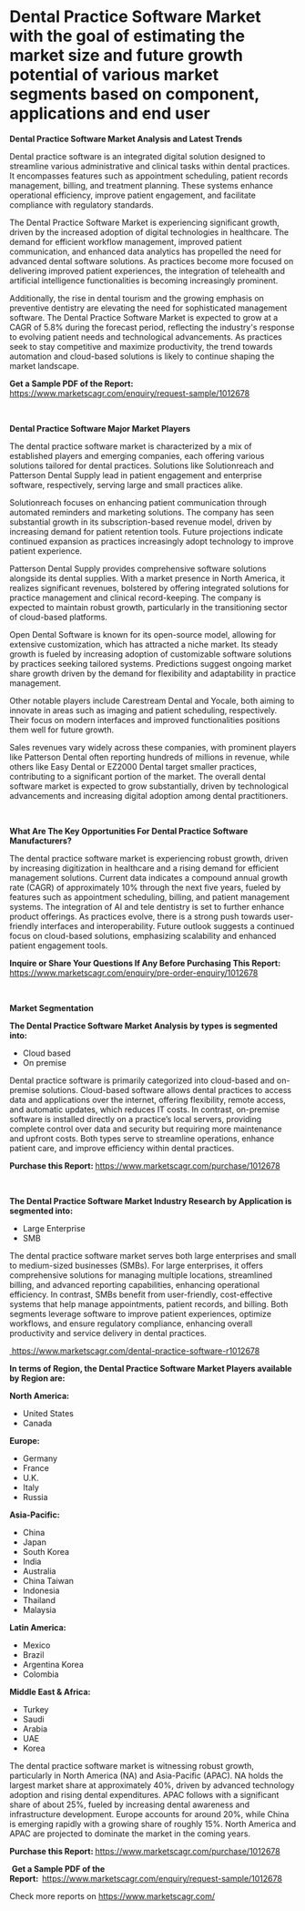<p><h1>Dental Practice Software Market with the goal of estimating the market size and future growth potential of various market segments based on component, applications and end user</h1></p><p><strong>Dental Practice Software Market Analysis and Latest Trends</strong></p>
<p><p>Dental practice software is an integrated digital solution designed to streamline various administrative and clinical tasks within dental practices. It encompasses features such as appointment scheduling, patient records management, billing, and treatment planning. These systems enhance operational efficiency, improve patient engagement, and facilitate compliance with regulatory standards.</p><p>The Dental Practice Software Market is experiencing significant growth, driven by the increased adoption of digital technologies in healthcare. The demand for efficient workflow management, improved patient communication, and enhanced data analytics has propelled the need for advanced dental software solutions. As practices become more focused on delivering improved patient experiences, the integration of telehealth and artificial intelligence functionalities is becoming increasingly prominent.</p><p>Additionally, the rise in dental tourism and the growing emphasis on preventive dentistry are elevating the need for sophisticated management software. The Dental Practice Software Market is expected to grow at a CAGR of 5.8% during the forecast period, reflecting the industry's response to evolving patient needs and technological advancements. As practices seek to stay competitive and maximize productivity, the trend towards automation and cloud-based solutions is likely to continue shaping the market landscape.</p></p>
<p><strong>Get a Sample PDF of the Report:&nbsp;</strong> <a href="https://www.marketscagr.com/enquiry/request-sample/1012678?utm_campaign=3198&utm_medium=2&utm_source=Github&utm_content=ia&utm_term=06032025&utm_id=dental-practice-software">https://www.marketscagr.com/enquiry/request-sample/1012678</a></p>
<p>&nbsp;</p>
<p><strong>Dental Practice Software Major Market Players</strong></p>
<p><p>The dental practice software market is characterized by a mix of established players and emerging companies, each offering various solutions tailored for dental practices. Solutions like Solutionreach and Patterson Dental Supply lead in patient engagement and enterprise software, respectively, serving large and small practices alike.</p><p>Solutionreach focuses on enhancing patient communication through automated reminders and marketing solutions. The company has seen substantial growth in its subscription-based revenue model, driven by increasing demand for patient retention tools. Future projections indicate continued expansion as practices increasingly adopt technology to improve patient experience.</p><p>Patterson Dental Supply provides comprehensive software solutions alongside its dental supplies. With a market presence in North America, it realizes significant revenues, bolstered by offering integrated solutions for practice management and clinical record-keeping. The company is expected to maintain robust growth, particularly in the transitioning sector of cloud-based platforms.</p><p>Open Dental Software is known for its open-source model, allowing for extensive customization, which has attracted a niche market. Its steady growth is fueled by increasing adoption of customizable software solutions by practices seeking tailored systems. Predictions suggest ongoing market share growth driven by the demand for flexibility and adaptability in practice management.</p><p>Other notable players include Carestream Dental and Yocale, both aiming to innovate in areas such as imaging and patient scheduling, respectively. Their focus on modern interfaces and improved functionalities positions them well for future growth.</p><p>Sales revenues vary widely across these companies, with prominent players like Patterson Dental often reporting hundreds of millions in revenue, while others like Easy Dental or EZ2000 Dental target smaller practices, contributing to a significant portion of the market. The overall dental software market is expected to grow substantially, driven by technological advancements and increasing digital adoption among dental practitioners.</p></p>
<p>&nbsp;</p>
<p><strong>What Are The Key Opportunities For Dental Practice Software Manufacturers?</strong></p>
<p><p>The dental practice software market is experiencing robust growth, driven by increasing digitization in healthcare and a rising demand for efficient management solutions. Current data indicates a compound annual growth rate (CAGR) of approximately 10% through the next five years, fueled by features such as appointment scheduling, billing, and patient management systems. The integration of AI and tele dentistry is set to further enhance product offerings. As practices evolve, there is a strong push towards user-friendly interfaces and interoperability. Future outlook suggests a continued focus on cloud-based solutions, emphasizing scalability and enhanced patient engagement tools.</p></p>
<p><strong>Inquire or Share Your Questions If Any Before Purchasing This Report:</strong> <a href="https://www.marketscagr.com/enquiry/pre-order-enquiry/1012678?utm_campaign=3198&utm_medium=2&utm_source=Github&utm_content=ia&utm_term=06032025&utm_id=dental-practice-software">https://www.marketscagr.com/enquiry/pre-order-enquiry/1012678</a></p>
<p>&nbsp;</p>
<p><strong>Market Segmentation</strong></p>
<p><strong>The Dental Practice Software Market Analysis by types is segmented into:</strong></p>
<p><ul><li>Cloud based</li><li>On premise</li></ul></p>
<p><p>Dental practice software is primarily categorized into cloud-based and on-premise solutions. Cloud-based software allows dental practices to access data and applications over the internet, offering flexibility, remote access, and automatic updates, which reduces IT costs. In contrast, on-premise software is installed directly on a practice’s local servers, providing complete control over data and security but requiring more maintenance and upfront costs. Both types serve to streamline operations, enhance patient care, and improve efficiency within dental practices.</p></p>
<p><strong>Purchase this Report:&nbsp;</strong><a href="https://www.marketscagr.com/purchase/1012678?utm_campaign=3198&utm_medium=2&utm_source=Github&utm_content=ia&utm_term=06032025&utm_id=dental-practice-software">https://www.marketscagr.com/purchase/1012678</a></p>
<p>&nbsp;</p>
<p><strong>The Dental Practice Software Market Industry Research by Application is segmented into:</strong></p>
<p><ul><li>Large Enterprise</li><li>SMB</li></ul></p>
<p><p>The dental practice software market serves both large enterprises and small to medium-sized businesses (SMBs). For large enterprises, it offers comprehensive solutions for managing multiple locations, streamlined billing, and advanced reporting capabilities, enhancing operational efficiency. In contrast, SMBs benefit from user-friendly, cost-effective systems that help manage appointments, patient records, and billing. Both segments leverage software to improve patient experiences, optimize workflows, and ensure regulatory compliance, enhancing overall productivity and service delivery in dental practices.</p></p>
<p><a href="https://www.marketscagr.com/dental-practice-software-r1012678?utm_campaign=3198&utm_medium=2&utm_source=Github&utm_content=ia&utm_term=06032025&utm_id=dental-practice-software">&nbsp;https://www.marketscagr.com/dental-practice-software-r1012678</a></p>
<p><strong>In terms of Region, the Dental Practice Software Market Players available by Region are:</strong></p>
<p>
    <p> <strong> North America: </strong>
        <ul>
            <li>United States</li>
            <li>Canada</li>
        </ul>
        </p> 
    <p> <strong> Europe: </strong>
        <ul>
            <li>Germany</li>
            <li>France</li>
            <li>U.K.</li>
            <li>Italy</li>
            <li>Russia</li>
        </ul>
        </p> 
    <p> <strong> Asia-Pacific: </strong>
        <ul>
            <li>China</li>
            <li>Japan</li>
            <li>South Korea</li>
            <li>India</li>
            <li>Australia</li>
            <li>China Taiwan</li>
            <li>Indonesia</li>
            <li>Thailand</li>
            <li>Malaysia</li>
        </ul>
        </p> 
    <p> <strong> Latin America: </strong>
        <ul>
            <li>Mexico</li>
            <li>Brazil</li>
            <li>Argentina Korea</li>
            <li>Colombia</li>
        </ul>
        </p> 
    <p> <strong> Middle East & Africa: </strong>
        <ul>
            <li>Turkey</li>
            <li>Saudi</li>
            <li>Arabia</li>
            <li>UAE</li>
            <li>Korea</li>
        </ul>
    </p>
    </p>
<p><p>The dental practice software market is witnessing robust growth, particularly in North America (NA) and Asia-Pacific (APAC). NA holds the largest market share at approximately 40%, driven by advanced technology adoption and rising dental expenditures. APAC follows with a significant share of about 25%, fueled by increasing dental awareness and infrastructure development. Europe accounts for around 20%, while China is emerging rapidly with a growing share of roughly 15%. North America and APAC are projected to dominate the market in the coming years.</p></p>
<p><strong>Purchase this Report: </strong><a href="https://www.marketscagr.com/purchase/1012678?utm_campaign=3198&utm_medium=2&utm_source=Github&utm_content=ia&utm_term=06032025&utm_id=dental-practice-software">https://www.marketscagr.com/purchase/1012678</a></p>
<p>&nbsp;<strong>Get a Sample PDF of the Report:&nbsp;&nbsp;</strong><a href="https://www.marketscagr.com/enquiry/request-sample/1012678?utm_campaign=3198&utm_medium=2&utm_source=Github&utm_content=ia&utm_term=06032025&utm_id=dental-practice-software">https://www.marketscagr.com/enquiry/request-sample/1012678</a></p>
<p><strong></strong></p>
<p>Check more reports on <a href="https://www.marketscagr.com/?utm_campaign=3198&utm_medium=2&utm_source=Github&utm_content=ia&utm_term=06032025&utm_id=dental-practice-software">https://www.marketscagr.com/</a></p>